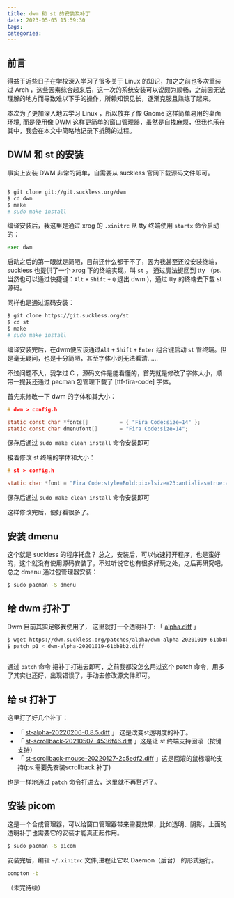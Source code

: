 ```yaml
---
title: dwm 和 st 的安装及补丁
date: 2023-05-05 15:59:30
tags:
categories:
---
```


## 前言

得益于近些日子在学校深入学习了很多关于 Linux 的知识，加之之前也多次重装过 Arch ，这些因素综合起来后，这一次的系统安装可以说颇为顺畅，之前因无法理解的地方而导致难以下手的操作，所赖知识见长，逐渐克服且熟练了起来。

本次为了更加深入地去学习 Linux ，所以放弃了像 Gnome 这样简单易用的桌面环境, 而是使用像 DWM 这样更简单的窗口管理器，虽然是自找麻烦，但我也乐在其中，我会在本文中简略地记录下折腾的过程。

## DWM 和 st 的安装

事实上安装 DWM 非常的简单，自需要从 suckless 官网下载源码文件即可。
```bash

$ git clone git://git.suckless.org/dwm
$ cd dwm
$ make
# sudo make install

```

编译安装后，我这里是通过 xrog 的 `.xinitrc` 从 tty 终端使用 `startx` 命令启动的：
```bash
exec dwm
```

启动之后的第一眼就是简陋，目前还什么都干不了，因为我甚至还没安装终端，suckless 也提供了一个 xrog 下的终端实现，叫 `st` 。
通过魔法键回到 tty （ps.当然也可以通过快捷键：`Alt`  `+` `Shift` `+` `Q` 退出 dwm )，通过 tty 的终端去下载 st 源码。

同样也是通过源码安装：
```bash
$ git clone https://git.suckless.org/st
$ cd st
$ make
# sudo make install
```
编译安装完后，在dwm便应该通过`Alt` `+` `Shift` `+` `Enter` 组合键启动 `st` 管终端。但是毫无疑问，也是十分简陋，甚至字体小到无法看清……


不过问题不大，我学过 C ，源码文件是能看懂的，首先就是修改了字体大小，顺带一提我还通过 pacman 包管理下载了 [ttf-fira-code] 字体。

首先来修改一下 dwm 的字体和其大小：

```c
# dwm > config.h

static const char *fonts[]          = { "Fira Code:size=14" };
static const char dmenufont[]       = "Fira Code:size=14";

```
保存后通过 `sudo make clean install` 命令安装即可

接着修改 st 终端的字体和大小：

```c
# st > config.h

static char *font = "Fira Code:style=Bold:pixelsize=23:antialias=true:autohint=true";
```

保存后通过 `sudo make clean install` 命令安装即可

这样修改完后，便好看很多了。

## 安装 dmenu 

这个就是 suckless 的程序托盘？
总之，安装后，可以快速打开程序，也是蛮好的，这个就没有使用源码安装了，不过听说它也有很多好玩之处，之后再研究吧，总之 dmenu 通过包管理器安装：

```bash
$ sudo pacman -S dmenu
```

## 给 dwm 打补丁
Dwm 目前其实足够我使用了， 这里就打一个透明补丁: 「 [alpha.diff](https://dwm.suckless.org/patches/alpha/dwm-alpha-20201019-61bb8b2.diff
)  」

```bash
$ wget https://dwm.suckless.org/patches/alpha/dwm-alpha-20201019-61bb8b2.diff
$ patch p1 < dwm-alpha-20201019-61bb8b2.diff
 
```
通过 `patch` 命令 把补丁打进去即可，之前我都没怎么用过这个 patch 命令，用多了其实也还好，出现错误了，手动去修改源文件即可。

## 给 st 打补丁
这里打了好几个补丁：
- 「 [st-alpha-20220206-0.8.5.diff](https://st.suckless.org/patches/alpha/st-alpha-20220206-0.8.5.diff)  」 这是改变st透明度的补丁。
- 「 [st-scrollback-20210507-4536f46.diff](https://st.suckless.org/patches/scrollback/st-scrollback-20210507-4536f46.diff) 」这是让 st 终端支持回滚（按键支持）
- 「 [st-scrollback-mouse-20220127-2c5edf2.diff](https://st.suckless.org/patches/scrollback/st-scrollback-mouse-20220127-2c5edf2.diff) 」这是回滚的鼠标滚轮支持(ps.需要先安装scrollback 补丁)

也是一样地通过 `patch` 命令打进去，这里就不再赘述了。

## 安装 picom 
这是一个合成管理器，可以给窗口管理器带来需要效果，比如透明、阴影，上面的透明补丁也需要它的安装才能真正起作用。

```bash
$ sudo pacman -S picom
```

安装完后，编辑 ` ~/.xinitrc ` 文件,进程让它以 Daemon（后台） 的形式运行。
```bash
compton -b
```

（未完待续）


